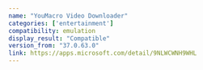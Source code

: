 ```yaml
---
name: "YouMacro Video Downloader"
categories: ['entertainment']
compatibility: emulation
display_result: "Compatible"
version_from: "37.0.63.0"
link: https://apps.microsoft.com/detail/9NLWCWNH9WHL
---
```

